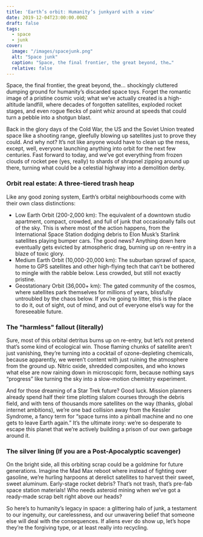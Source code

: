 ```yaml
---
title: 'Earth’s orbit: Humanity’s junkyard with a view'
date: 2019-12-04T23:00:00.000Z
draft: false
tags:
  - space
  - junk
cover:
  image: "/images/spacejunk.png"
  alt: "Space junk" 
  caption: "Space, the final frontier, the great beyond, the…"
  relative: false
---
```


Space, the final frontier, the great beyond, the… shockingly cluttered dumping ground for humanity’s discarded space toys. Forget the romantic image of a pristine cosmic void; what we’ve actually created is a high-altitude landfill, where decades of forgotten satellites, exploded rocket stages, and even rogue flecks of paint whiz around at speeds that could turn a pebble into a shotgun blast.

Back in the glory days of the Cold War, the US and the Soviet Union treated space like a shooting range, gleefully blowing up satellites just to prove they could. And why not? It’s not like anyone would have to clean up the mess, except, well, everyone launching anything into orbit for the next few centuries. Fast forward to today, and we’ve got everything from frozen clouds of rocket pee (yes, really) to shards of shrapnel zipping around up there, turning what could be a celestial highway into a demolition derby.

### Orbit real estate: A three-tiered trash heap

Like any good zoning system, Earth’s orbital neighbourhoods come with their own class distinctions:

* Low Earth Orbit (200-2,000 km): The equivalent of a downtown studio apartment, compact, crowded, and full of junk that occasionally falls out of the sky. This is where most of the action happens, from the International Space Station dodging debris to Elon Musk’s Starlink satellites playing bumper cars. The good news? Anything down here eventually gets evicted by atmospheric drag, burning up on re-entry in a blaze of toxic glory.
* Medium Earth Orbit (10,000-20,000 km): The suburban sprawl of space, home to GPS satellites and other high-flying tech that can’t be bothered to mingle with the rabble below. Less crowded, but still not exactly pristine.
* Geostationary Orbit (36,000+ km): The gated community of the cosmos, where satellites park themselves for millions of years, blissfully untroubled by the chaos below. If you’re going to litter, this is the place to do it, out of sight, out of mind, and out of everyone else’s way for the foreseeable future.

### The "harmless" fallout (literally)

Sure, most of this orbital detritus burns up on re-entry, but let’s not pretend that’s some kind of ecological win. Those flaming chunks of satellite aren’t just vanishing, they’re turning into a cocktail of ozone-depleting chemicals, because apparently, we weren’t content with just ruining the atmosphere from the ground up. Nitric oxide, shredded composites, and who knows what else are now raining down in microscopic form, because nothing says “progress” like turning the sky into a slow-motion chemistry experiment.

And for those dreaming of a Star Trek future? Good luck. Mission planners already spend half their time plotting slalom courses through the debris field, and with tens of thousands more satellites on the way (thanks, global internet ambitions), we’re one bad collision away from the Kessler Syndrome, a fancy term for “space turns into a pinball machine and no one gets to leave Earth again.” It’s the ultimate irony: we’re so desperate to escape this planet that we’re actively building a prison of our own garbage around it.

### The silver lining (If you are a Post-Apocalyptic scavenger)

On the bright side, all this orbiting scrap could be a goldmine for future generations. Imagine the Mad Max reboot where instead of fighting over gasoline, we’re hurling harpoons at derelict satellites to harvest their sweet, sweet aluminum. Early-stage rocket debris? That’s not trash, that’s pre-fab space station materials! Who needs asteroid mining when we’ve got a ready-made scrap belt right above our heads?

So here’s to humanity’s legacy in space: a glittering halo of junk, a testament to our ingenuity, our carelessness, and our unwavering belief that someone else will deal with the consequences. If aliens ever do show up, let’s hope they’re the forgiving type, or at least really into recycling.
